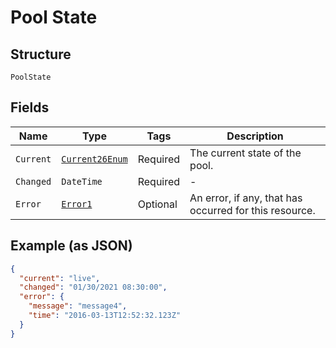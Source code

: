 
# Pool State

## Structure

`PoolState`

## Fields

| Name | Type | Tags | Description |
|  --- | --- | --- | --- |
| `Current` | [`Current26Enum`](../../doc/models/current-26-enum.md) | Required | The current state of the pool. |
| `Changed` | `DateTime` | Required | - |
| `Error` | [`Error1`](../../doc/models/error-1.md) | Optional | An error, if any, that has occurred for this resource. |

## Example (as JSON)

```json
{
  "current": "live",
  "changed": "01/30/2021 08:30:00",
  "error": {
    "message": "message4",
    "time": "2016-03-13T12:52:32.123Z"
  }
}
```

